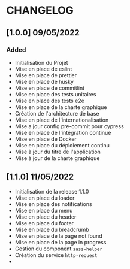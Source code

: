 # CHANGELOG

## [1.0.0] 09/05/2022

### Added

- Initialisation du Projet
- Mise en place de eslint
- Mise en place de prettier
- Mise en place de husky
- Mise en place de commitlint
- Mise en place des tests unitaires
- Mise en place des tests e2e
- Mise en place de la charte graphique
- Création de l'architecture de base
- Mise en place de l'internationalisation
- Mise a jour config pre-commit pour cypress
- Mise en place de l'intégration continue
- Mise en place de Docker
- Mise en place du déploiement continu
- Mise à jour du titre de l'application
- Mise à jour de la charte graphique

## [1.1.0] 11/05/2022

- Initialisation de la release 1.1.0
- Mise en place du loader
- Mise en place des notifications
- Mise en place du menu
- Mise en place du header
- Mise en place du footer
- Mise en place du breadcrumb
- Mise en place de la page not found
- Mise en place de la page in progress
- Gestion du component `sass-helper`
- Création du service `http-request`
-
